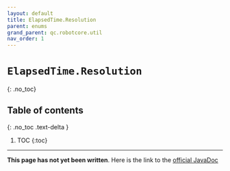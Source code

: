 ```yaml
---
layout: default
title: ElapsedTime.Resolution
parent: enums
grand_parent: qc.robotcore.util
nav_order: 1
---
```

# `ElapsedTime.Resolution`
{: .no_toc}

## Table of contents
{: .no_toc .text-delta }

1. TOC
{:toc}
---
**This page has not yet been written**. Here is the link to the [official JavaDoc](https://ftctechnh.github.io/ftc_app/doc/javadoc/com/qualcomm/robotcore/util/ElapsedTime.Resolution.html)
        